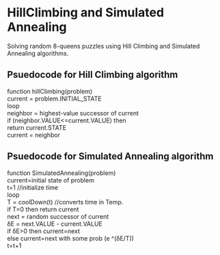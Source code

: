 # HillClimbing and Simulated Annealing
Solving random 8-queens puzzles using Hill Climbing and Simulated Annealing algorithms.

## Psuedocode for Hill Climbing algorithm
function hillClimbing(problem) <br>
    current = problem.INITIAL_STATE <br>
    loop<br>
       neighbor = highest-value successor of current<br>
       if (neighbor.VALUE<=current.VALUE) then<br>
          return current.STATE<br>
       current = neighbor<br>
     
## Psuedocode for Simulated Annealing algorithm
function SimulatedAnnealing(problem)<br>
    current=initial state of problem<br>
    t=1 //initialize time<br>
    loop<br>
       T = coolDown(t) //converts time in Temp.<br>
       if T=0 then return current<br>
          next = random successor of current<br>
       δE = next.VALUE - current.VALUE<br>
       if δE>0 then current=next<br>
       else current=next with some prob (e ^(δE/T))<br>
       t=t+1<br>
